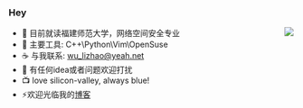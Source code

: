 ### Hey
<a href="https://github.com/anuraghazra/github-readme-stats">
  <img align="right" src="https://github-readme-stats.vercel.app/api?username=Wlzzzz-del" />
</a>


- 🌱 目前就读福建师范大学，网络空间安全专业
- :ledger: 主要工具: C++\Python\Vim\OpenSuse
- :coffee: 与我联系: wu_lizhao@yeah.net
- 💬 有任何idea或者问题欢迎打扰
- :tv: love silicon-valley, always blue!
- ⚡欢迎光临我的[博客](melowlz.top)

<!--
**Wlzzzz-del/Wlzzzz-del** is a ✨ _special_ ✨ repository because its `README.md` (this file) appears on your GitHub profile.

Here are some ideas to get you started:

- 🔭 I’m currently working on ...
- 🌱 I’m currently learning ...
- 👯 I’m looking to collaborate on ...
- 🤔 I’m looking for help with ...
- 💬 Ask me about ...
- 📫 How to reach me: ...
- 😄 Pronouns: ...
- ⚡ Fun fact: ...
-->

